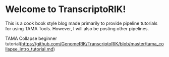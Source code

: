 # Welcome to TranscriptoRIK! 

This is a cook book style blog made primarily to provide pipeline tutorials for using TAMA Tools. However, I will also be posting other pipelines. 


TAMA Collapse beginner tutorial(https://github.com/GenomeRIK/TranscriptoRIK/blob/master/tama_collapse_intro_tutorial.md)
